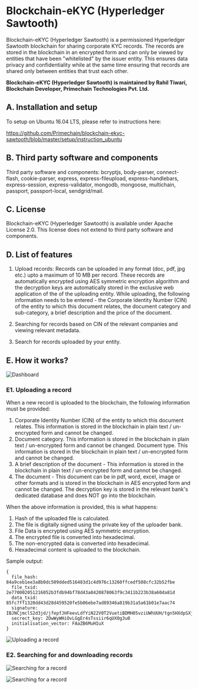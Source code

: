 # Blockchain-eKYC (Hyperledger Sawtooth)

Blockchain-eKYC (Hyperledger Sawtooth) is a permissioned Hyperledger Sawtooth blockchain for sharing corporate KYC records. The records are stored in the blockchain in an encrypted form and can only be viewed by entities that have been "whitelisted" by the issuer entity. This ensures data privacy and confidentiality while at the same time ensuring that records are shared only between entities that trust each other. 

**Blockchain-eKYC (Hyperledger Sawtooth) is maintained by Rahil Tiwari, Blockchain Developer, Primechain Technologies Pvt. Ltd.**


## A. Installation and setup

To setup on Ubuntu 16.04 LTS, please refer to instructions here:

https://github.com/Primechain/blockchain-ekyc-sawtooth/blob/master/setup/instruction_ubuntu


## B. Third party software and components

Third party software and components: bcryptjs, body-parser, connect-flash, cookie-parser, express, express-fileupload, express-handlebars, express-session, express-validator, mongodb, mongoose, multichain, passport, passport-local, sendgrid/mail.

## C. License
Blockchain-eKYC (Hyperledger Sawtooth) is available under Apache License 2.0. This license does not extend to third party software and components.

## D. List of features

1. Upload records: Records can be uploaded in any format (doc, pdf, jpg etc.) upto a maximum of 10 MB per record. These records are automatically encrypted using AES symmetric encryption algorithm and the decryption keys are automatically stored in the exclusive web application of the of the uploading entity. While uploading, the following information needs to be entered - the Corporate Identity Number (CIN) of the entity to which this document relates, the document category and sub-category, a brief description and the price of the document. 

2. Searching for records based on CIN of the relevant companies and viewing relevant metadata. 

3. Search for records uploaded by your entity.

## E. How it works?

![Dashboard](http://www.primechaintech.com/images/open_source/1_user_dashboard.png)

### E1. Uploading a record 
When a new record is uploaded to the blockchain, the following information must be provided:

1. Corporate Identity Number (CIN) of the entity to which this document relates. This information is stored in the blockchain in plain text / un-encrypted form and cannot be changed.
2. Document category. This information is stored in the blockchain in plain text / un-encrypted form and cannot be changed.
Document type. This information is stored in the blockchain in plain text / un-encrypted form and cannot be changed.
3. A brief description of the document - This information is stored in the blockchain in plain text / un-encrypted form and cannot be changed.
4. The document - This document can be in pdf, word, excel, image or other formats and is stored in the blockchain in AES encrypted form and cannot be changed. The decryption key is stored in the relevant bank's dedicated database and does NOT go into the blockchain. 

When the above information is provided, this is what happens:

1. Hash of the uploaded file is calculated.
2. The file is digitally signed using the private key of the uploader bank.
3. File Data is encrypted using AES symmetric encryption.
4. The encrypted file is converted into hexadecimal.
5. The non-encrypted data is converted into hexadecimal.
6. Hexadecimal content is uploaded to the blockchain.

Sample output:

    {
      file_hash: 84a9ceb1ee3a8b0dc509dded516483d1c4d976c13260ffcedf508cfc32b52fbe
      file_txid: 2e770002051216052b3fdb94bf78d43a8420878063f9c3411b223b38a60da81d
      data_txid: 85fc7ff1320dd43d28d459520fe5b06ebe7ad89346a819b31a5a61b01e7aac74
      signature: IBJNCjmclS2d3jd/jfepfJHFeevLdfYiN22V0T2VuetiBDMH05vziUWhUUH/tgn5HXdpSXjMFISOqFl7JPU8Tt8=
      secrect_key: ZOwWyWHiOvLGgEr4sTssiir6qUX0g3u0
      initialisation_vector: FAaZB6MuHIuX
    }

![Uploading a record](http://www.primechaintech.com/images/open_source/2_upload_record.png)

### E2. Searching for and downloading records

![Searching for a record](http://www.primechaintech.com/images/open_source/3_search_record.png)

![Searching for a record](http://www.primechaintech.com/images/open_source/4_search_record.png)

